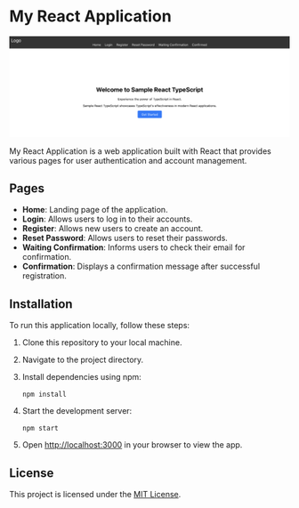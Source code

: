 # My React Application

<img src="assets/screenshot.png">

My React Application is a web application built with React that provides various pages for user authentication and account management.

## Pages

- **Home**: Landing page of the application.
- **Login**: Allows users to log in to their accounts.
- **Register**: Allows new users to create an account.
- **Reset Password**: Allows users to reset their passwords.
- **Waiting Confirmation**: Informs users to check their email for confirmation.
- **Confirmation**: Displays a confirmation message after successful registration.

## Installation

To run this application locally, follow these steps:

1. Clone this repository to your local machine.
2. Navigate to the project directory.
3. Install dependencies using npm:

   ```
   npm install
   ```

4. Start the development server:

   ```
   npm start
   ```

5. Open [http://localhost:3000](http://localhost:3000) in your browser to view the app.

## License

This project is licensed under the [MIT License](LICENSE).
